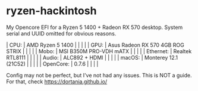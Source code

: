 # ryzen-hackintosh

My Opencore EFI for a Ryzen 5 1400 + Radeon RX 570 desktop.
System serial and UUID omitted for obvious reasons.

| CPU:      | AMD Ryzen 5 1400                 |   |   |   |
| GPU:      | Asus Radeon RX 570 4GB ROG STRIX |   |   |   |
| Mobo:     | MSI B350M PRO-VDH mATX           |   |   |   |
| Ethernet: | Realtek RTL8111                  |   |   |   |
| Audio:    | ALC892 + HDMI                    |   |   |   |
| macOS:    | Monterey 12.1 (21C52)            |   |   |   |
| OpenCore: | 0.7.6                            |   |   |   |

Config may not be perfect, but I've not had any issues.
This is NOT a guide. For that, check https://dortania.github.io/

